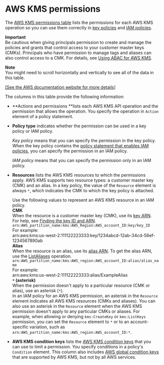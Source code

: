 # AWS KMS permissions<a name="kms-api-permissions-reference"></a>

The [AWS KMS permissions table](#kms-api-permissions-reference-table) lists the permissions for each AWS KMS operation so you can use them correctly in [key policies](key-policies.md) and [IAM policies](iam-policies.md)\. 

**Important**  
Be cautious when giving principals permission to create and manage the policies and grants that control access to your customer master keys \(CMKs\)\. Principals who have permission to manage tags and aliases can also control access to a CMK\. For details, see [Using ABAC for AWS KMS](abac.md)\.

**Note**  
You might need to scroll horizontally and vertically to see all of the data in this table\.

<a name="kms-api-permissions-reference-table"></a>[\[See the AWS documentation website for more details\]](http://docs.aws.amazon.com/kms/latest/developerguide/kms-api-permissions-reference.html)

The columns in this table provide the following information:
+ **Actions and permissions **lists each AWS KMS API operation and the permission that allows the operation\. You specify the operation in `Action` element of a policy statement\.
+ **Policy type** indicates whether the permission can be used in a key policy or IAM policy\. 

  *Key policy* means that you can specify the permission in the key policy\. When the key policy contains the [policy statement that enables IAM policies](key-policies.md#key-policy-default-allow-root-enable-iam), you can specify the permission in an IAM policy\. 

  *IAM policy* means that you can specify the permission only in an IAM policy\.
+ **Resources** lists the AWS KMS resources to which the permissions apply\. AWS KMS supports two resource types: a customer master key \(CMK\) and an alias\. In a key policy, the value of the `Resource` element is always `*`, which indicates the CMK to which the key policy is attached\. 

  Use the following values to represent an AWS KMS resource in an IAM policy\.  
**CMK**  
When the resource is a customer master key \(CMK\), use its [key ARN](concepts.md#key-id-key-ARN)\. For help, see [Finding the key ID and ARN](find-cmk-id-arn.md)\.  
`arn:AWS_partition_name:kms:AWS_Region:AWS_account_ID:key/key_ID`  
For example:  
arn:aws:kms:us\-west\-2:111122223333:key/1234abcd\-12ab\-34cd\-56ef\-1234567890ab  
**Alias**  
When the resource is an alias, use its [alias ARN](concepts.md#key-id-alias-ARN)\. To get the alias ARN, use the [ListAliases](https://docs.aws.amazon.com/kms/latest/APIReference/API_ListAliases.html) operation\.  
`arn:AWS_partition_name:kms:AWS_region:AWS_account_ID:alias/alias_name`  
For example:  
arn:aws:kms:us\-west\-2:111122223333:alias/ExampleAlias  
**`*` \(asterisk\)**  
When the permission doesn't apply to a particular resource \(CMK or alias\), use an asterisk \(`*`\)\.  
In an IAM policy for an AWS KMS permission, an asterisk in the `Resource` element indicates all AWS KMS resources \(CMKs and aliases\)\. You can also use an asterisk in the `Resource` element when the AWS KMS permission doesn't apply to any particular CMKs or aliases\. For example, when allowing or denying `kms:CreateKey` or `kms:ListKeys` permission, you can set the `Resource` element to `*` or to an account\-specific variation, such as `arn:AWS_partition_name:kms:AWS_region:AWS_account_ID:*`\.
+ **AWS KMS condition keys** lists the [AWS KMS condition keys](policy-conditions.md) that you can use to limit a permission\. You specify conditions in a policy's `Condition` element\. This column also includes [AWS global condition keys](https://docs.aws.amazon.com/IAM/latest/UserGuide/reference_policies_condition-keys.html) that are supported by AWS KMS, but not by all AWS services\.